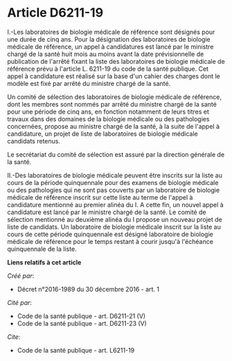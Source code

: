 # Article D6211-19

I.-Les laboratoires de biologie médicale de référence sont désignés pour une durée de cinq ans. Pour la désignation des
laboratoires de biologie médicale de référence, un appel à candidatures est lancé par le ministre chargé de la santé huit
mois au moins avant la date prévisionnelle de publication de l'arrêté fixant la liste des laboratoires de biologie médicale
de référence prévu à l'article L. 6211-19 du code de la santé publique. Cet appel à candidature est réalisé sur la base d'un
cahier des charges dont le modèle est fixé par arrêté du ministre chargé de la santé. 

Un comité de sélection des laboratoires de biologie médicale de référence, dont les membres sont nommés par arrêté du
ministre chargé de la santé pour une période de cinq ans, en fonction notamment de leurs titres et travaux dans des domaines
de la biologie médicale ou des pathologies concernées, propose au ministre chargé de la santé, à la suite de l'appel à
candidature, un projet de liste de laboratoires de biologie médicale candidats retenus. 

Le secrétariat du comité de sélection est assuré par la direction générale de la santé. 

II.-Des laboratoires de biologie médicale peuvent être inscrits sur la liste au cours de la période quinquennale pour des
examens de biologie médicale ou des pathologies qui ne sont pas couverts par un laboratoire de biologie médicale de référence
inscrit sur cette liste au terme de l'appel à candidature mentionné au premier alinéa du I. A cette fin, un nouvel appel à
candidature est lancé par le ministre chargé de la santé. Le comité de sélection mentionné au deuxième alinéa du I propose un
nouveau projet de liste de candidats. Un laboratoire de biologie médicale inscrit sur la liste au cours de cette période
quinquennale est désigné laboratoire de biologie médicale de référence pour le temps restant à courir jusqu'à l'échéance
quinquennale de la liste.

**Liens relatifs à cet article**

_Créé par_:

  - Décret n°2016-1989 du 30 décembre 2016 - art. 1

_Cité par_:

  - Code de la santé publique - art. D6211-21 (V)
  - Code de la santé publique - art. D6211-23 (V)

_Cite_:

  - Code de la santé publique - art. L6211-19
